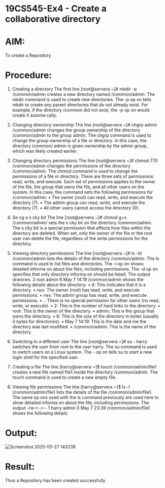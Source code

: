 # 19CS545-Ex4 - Create a collaborative directory 

# AIM:
To create a Repository

# Procedure:
1. Creating a directory 
The first line [root@servera ~]# mkdir -p /common/admin creates a new 
directory named /common/admin. The mkdir command is used to create new directories. 
The -p op on tells mkdir to create any parent directories that do not already exist. For example, 
if the directory /common did not exist, the -p op on would create it automa cally. 

2. Changing directory ownership 
The line [root@servera ~]# chgrp admin /common/admin changes the group 
ownership of the directory /common/admin to the group admin. The chgrp command is 
used to change the group ownership of a file or directory. In this case, the directory /common/
admin is given ownership by the admin group, which was likely created earlier. 

4. Changing directory permissions 
The line [root@servera ~]# chmod 770 /common/admin changes the permissions 
of the directory /common/admin. The chmod command is used to change the permissions of 
a file or directory. There are three sets of permissions: read, write, and execute. Each set of 
permissions applies to the owner of the file, the group that owns the file, and all other users on the 
system. 
In this case, the command sets the following permissions for /common/admin: 
• The owner (root) can read, write, and execute the directory (7). 
• The admin group can read, write, and execute the directory (7). 
• All other users cannot access the directory (0). 

5. Se ng a s cky bit 
The line [root@servera ~]# chmod g+s /common/admin/ sets the s cky bit on 
the directory /common/admin. The s cky bit is a special permission that affects how files 
within the directory are deleted. When set, only the owner of the file or the root user can delete 
the file, regardless of the write permissions for the directory. 

6. Viewing directory permissions 
The line [root@servera ~]# ls -ld /common/admin lists the details of the 
directory /common/admin. The ls command is used to list files and directories. The -l op on 
shows detailed informa on about the files, including permissions. The -d op on specifies that 
only directory informa on should be listed. 
The output drwxrws. 2 root admin 6 May 7 14:19 /common/admin shows 
the following details about the directory: 
• d: This indicates that it is a directory.
• rwx: The owner (root) has read, write, and execute permissions.
• rws: The admin group has read, write, and execute permissions. 
• .: There is no special permission for other users (no read, write, or execute). 
• 2: This is the number of hard links to the directory. 
• root: This is the owner of the directory. 
• admin: This is the group that owns the directory. 
• 6: This is the size of the directory in bytes (usually 0 bytes for directories). 
• May 7 14:19: This is the date and me the directory was last modified. 
• /common/admin: This is the name of the directory. 

7. Switching to a different user 
The line [root@servera ~]# su - harry switches the user from root to the user 
harry. The su command is used to switch users on a Linux system. The - op on tells su to start 
a new login shell for the specified user. 

8. Creating a file 
The line [harry@servera ~]$ touch /common/admin/file1 creates a new file 
named file1 inside the directory /common/admin. The touch command is used to create 
a new empty file. 

9. Viewing file permissions 
The line [harry@servera ~]$ ls -l /common/admin/file1 lists the details of 
the file /common/admin/file1. The same op ons used with the ls command previously 
are used here to show detailed informa on about the file, including permissions. 
The output -rw-r--r-- 1 harry admin 0 May 7 23:39 /common/admin/file1 shows the following 
details

# Output:
![Screenshot 2025-05-27 143238](https://github.com/user-attachments/assets/8ec94ef2-b179-4d1a-be73-c63857a3c414)

# Result:

Thus a Repository has been created successfully.

